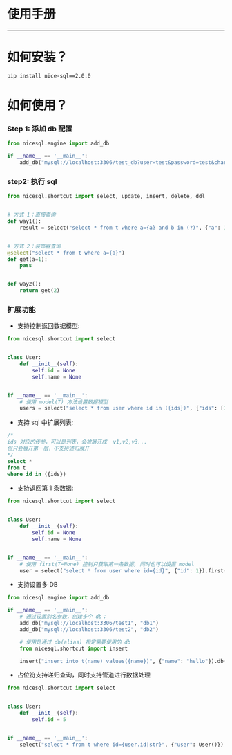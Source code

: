 # 使用手册

------

# 如何安装？

`pip install nice-sql==2.0.0`

# 如何使用？

### Step 1: 添加 db 配置

```python
from nicesql.engine import add_db

if __name__ == '__main__':
    add_db("mysql://localhost:3306/test_db?user=test&password=test&charset=utf8mb4")
```

### step2: 执行 sql

```python
from nicesql.shortcut import select, update, insert, delete, ddl


# 方式 1：直接查询
def way1():
    result = select("select * from t where a={a} and b in (?)", {"a": 1, "b": ["1", "2"]}).execute()


# 方式 2：装饰器查询
@select("select * from t where a={a}")
def get(a=1):
    pass


def way2():
    return get(2)

```

### 扩展功能

- 支持控制返回数据模型:

```python
from nicesql.shortcut import select


class User:
    def __init__(self):
        self.id = None
        self.name = None


if __name__ == '__main__':
    # 使用 model(T) 方法设置数据模型
    users = select("select * from user where id in ({ids})", {"ids": [1, 2, 3]}).model(User).execute()
```

- 支持 sql 中扩展列表:

```sql
/*
ids 对应的传参，可以是列表，会被展开成  v1,v2,v3...
但只会展开第一层，不支持递归展开
*/
select *
from t
where id in ({ids})
```

- 支持返回第 1 条数据:

```python
from nicesql.shortcut import select


class User:
    def __init__(self):
        self.id = None
        self.name = None


if __name__ == '__main__':
    # 使用 first(T=None) 控制只获取第一条数据, 同时也可以设置 model
    user = select("select * from user where id={id}", {"id": 1}).first(User).execute()
```

- 支持设置多 DB

```python
from nicesql.engine import add_db

if __name__ == '__main__':
    # 通过设置别名参数，创建多个 db；
    add_db("mysql://localhost:3306/test1", "db1")
    add_db("mysql://localhost:3306/test2", "db2")

    # 使用是通过 db(alias) 指定需要使用的 db 
    from nicesql.shortcut import insert

    insert("insert into t(name) values({name})", {"name": "hello"}).db("db1").execute()
```

- 占位符支持递归查询，同时支持管道进行数据处理

```python
from nicesql.shortcut import select


class User:
    def __init__(self):
        self.id = 5


if __name__ == '__main__':
    select("select * from t where id={user.id|str}", {"user": User()})
```
